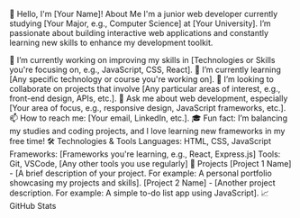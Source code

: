 👋 Hello, I'm [Your Name]!
About Me
I'm a junior web developer currently studying [Your Major, e.g., Computer Science] at [Your University]. I’m passionate about building interactive web applications and constantly learning new skills to enhance my development toolkit.

🔭 I’m currently working on improving my skills in [Technologies or Skills you're focusing on, e.g., JavaScript, CSS, React].
🌱 I’m currently learning [Any specific technology or course you're working on].
👯 I’m looking to collaborate on projects that involve [Any particular areas of interest, e.g., front-end design, APIs, etc.].
💬 Ask me about web development, especially [Your area of focus, e.g., responsive design, JavaScript frameworks, etc.].
📫 How to reach me: [Your email, LinkedIn, etc.].
🎓 Fun fact: I’m balancing my studies and coding projects, and I love learning new frameworks in my free time!
🛠️ Technologies & Tools
Languages: HTML, CSS, JavaScript
Frameworks: [Frameworks you're learning, e.g., React, Express.js]
Tools: Git, VSCode, [Any other tools you use regularly]
🚀 Projects
[Project 1 Name] - [A brief description of your project. For example: A personal portfolio showcasing my projects and skills].
[Project 2 Name] - [Another project description. For example: A simple to-do list app using JavaScript].
📈 GitHub Stats
